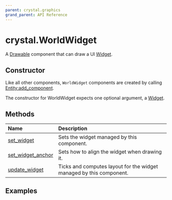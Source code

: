 ```yaml
---
parent: crystal.graphics
grand_parent: API Reference
---
```


# crystal.WorldWidget

A [Drawable](/crystal/api/graphics/drawable) component that can draw a UI [Widget](/crystal/api/ui/widget).

## Constructor

Like all other components, `WorldWidget` components are created by calling [Entity:add_component](/crystal/api/ecs/entity_add_component).

The constructor for WorldWidget expects one optional argument, a [Widget](/crystal/api/ui/widget).

## Methods

| Name                                                | Description                                                         |
| :-------------------------------------------------- | :------------------------------------------------------------------ |
| [set_widget](world_widget_set_widget)               | Sets the widget managed by this component.                          |
| [set_widget_anchor](world_widget_set_widget_anchor) | Sets how to align the widget when drawing it.                       |
| [update_widget](world_widget_update_widget)         | Ticks and computes layout for the widget managed by this component. |

## Examples

```lua

```
